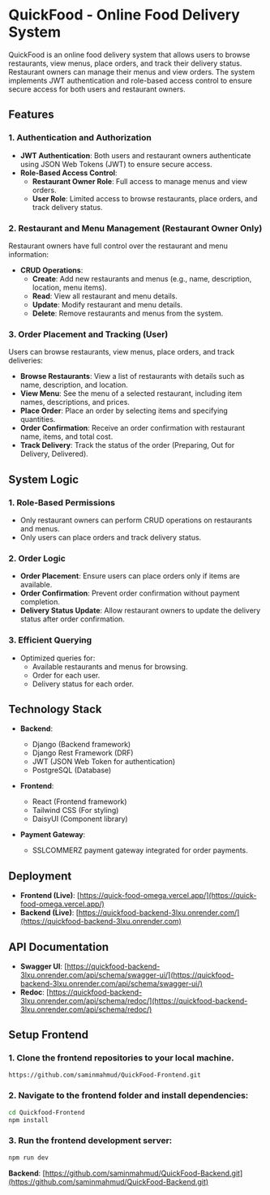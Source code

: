 # QuickFood - Online Food Delivery System

QuickFood is an online food delivery system that allows users to browse restaurants, view menus, place orders, and track their delivery status. Restaurant owners can manage their menus and view orders. The system implements JWT authentication and role-based access control to ensure secure access for both users and restaurant owners.

## Features

### 1. Authentication and Authorization
- **JWT Authentication**: Both users and restaurant owners authenticate using JSON Web Tokens (JWT) to ensure secure access.
- **Role-Based Access Control**:
  - **Restaurant Owner Role**: Full access to manage menus and view orders.
  - **User Role**: Limited access to browse restaurants, place orders, and track delivery status.

### 2. Restaurant and Menu Management (Restaurant Owner Only)
Restaurant owners have full control over the restaurant and menu information:
- **CRUD Operations**:
  - **Create**: Add new restaurants and menus (e.g., name, description, location, menu items).
  - **Read**: View all restaurant and menu details.
  - **Update**: Modify restaurant and menu details.
  - **Delete**: Remove restaurants and menus from the system.

### 3. Order Placement and Tracking (User)
Users can browse restaurants, view menus, place orders, and track deliveries:
- **Browse Restaurants**: View a list of restaurants with details such as name, description, and location.
- **View Menu**: See the menu of a selected restaurant, including item names, descriptions, and prices.
- **Place Order**: Place an order by selecting items and specifying quantities.
- **Order Confirmation**: Receive an order confirmation with restaurant name, items, and total cost.
- **Track Delivery**: Track the status of the order (Preparing, Out for Delivery, Delivered).

## System Logic

### 1. Role-Based Permissions
- Only restaurant owners can perform CRUD operations on restaurants and menus.
- Only users can place orders and track delivery status.

### 2. Order Logic
- **Order Placement**: Ensure users can place orders only if items are available.
- **Order Confirmation**: Prevent order confirmation without payment completion.
- **Delivery Status Update**: Allow restaurant owners to update the delivery status after order confirmation.

### 3. Efficient Querying
- Optimized queries for:
  - Available restaurants and menus for browsing.
  - Order for each user.
  - Delivery status for each order.

## Technology Stack

- **Backend**:
  - Django (Backend framework)
  - Django Rest Framework (DRF)
  - JWT (JSON Web Token for authentication)
  - PostgreSQL (Database)

- **Frontend**:
  - React (Frontend framework)
  - Tailwind CSS (For styling)
  - DaisyUI (Component library)

- **Payment Gateway**: 
  - SSLCOMMERZ payment gateway integrated for order payments.

## Deployment

- **Frontend (Live)**: [https://quick-food-omega.vercel.app/](https://quick-food-omega.vercel.app/)
- **Backend (Live)**: [https://quickfood-backend-3lxu.onrender.com/](https://quickfood-backend-3lxu.onrender.com)

## API Documentation

- **Swagger UI**: [https://quickfood-backend-3lxu.onrender.com/api/schema/swagger-ui/](https://quickfood-backend-3lxu.onrender.com/api/schema/swagger-ui/)
- **Redoc**: [https://quickfood-backend-3lxu.onrender.com/api/schema/redoc/](https://quickfood-backend-3lxu.onrender.com/api/schema/redoc/)

## Setup Frontend

### 1. Clone the frontend repositories to your local machine.

```bash
https://github.com/saminmahmud/QuickFood-Frontend.git
```

### 2. Navigate to the frontend folder and install dependencies:
```bash
cd Quickfood-Frontend
npm install
```

### 3. Run the frontend development server:
```bash
npm run dev
```

**Backend**: [https://github.com/saminmahmud/QuickFood-Backend.git](https://github.com/saminmahmud/QuickFood-Backend.git)
